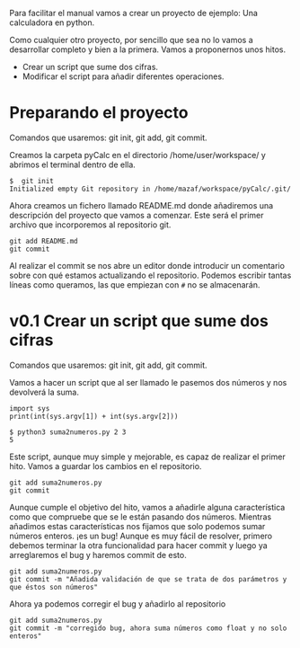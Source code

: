 Para facilitar el manual vamos a crear un proyecto de ejemplo: Una calculadora en python.

Como cualquier otro proyecto, por sencillo que sea no lo vamos a desarrollar completo y bien a la primera. Vamos a proponernos unos hitos.

* Crear un script que sume dos cifras.
* Modificar el script para añadir diferentes operaciones.

# Preparando el proyecto
Comandos que usaremos: git init, git add, git commit.

Creamos la carpeta pyCalc en el directorio /home/user/workspace/ y abrimos el terminal dentro de ella.

    $  git init
    Initialized empty Git repository in /home/mazaf/workspace/pyCalc/.git/

Ahora creamos un fichero llamado README.md donde añadiremos una descripción del proyecto que vamos a comenzar. Este será el primer archivo que incorporemos al repositorio git.

    git add README.md 
    git commit

Al realizar el commit se nos abre un editor donde introducir un comentario sobre con qué estamos actualizando el repositorio. Podemos escribir tantas líneas como queramos, las  que empiezan con `#` no se almacenarán.

# v0.1 Crear un script que sume dos cifras
Comandos que usaremos: git init, git add, git commit.

Vamos a hacer un script que al ser llamado le pasemos dos números y nos devolverá la suma.

    import sys
    print(int(sys.argv[1]) + int(sys.argv[2]))

    $ python3 suma2numeros.py 2 3
    5

Este script, aunque muy simple y mejorable, es capaz de realizar el primer hito. Vamos a guardar los cambios en el repositorio.

    git add suma2numeros.py 
    git commit 

Aunque cumple el objetivo del hito, vamos a añadirle alguna característica como que compruebe que se le están pasando dos números.
Mientras añadimos estas características nos fijamos que solo podemos sumar números enteros. ¡es un bug!
Aunque es muy fácil de resolver, primero debemos terminar la otra funcionalidad para hacer commit y luego ya arreglaremos el bug y haremos commit de esto.

    git add suma2numeros.py 
    git commit -m "Añadida validación de que se trata de dos parámetros y que éstos son números"

Ahora ya podemos corregir el bug y añadirlo al repositorio

    git add suma2numeros.py 
    git commit -m "corregido bug, ahora suma números como float y no solo enteros"




